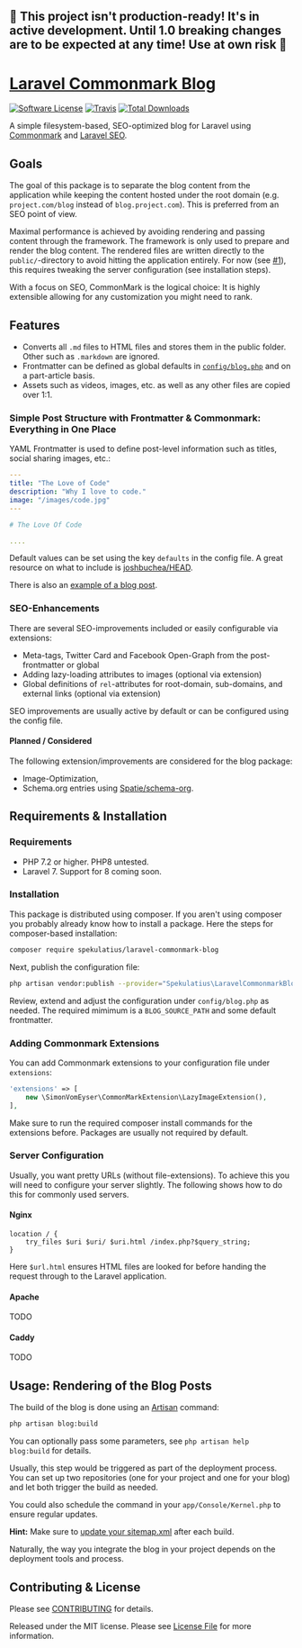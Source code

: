## 🚧️ This project isn't production-ready! It's in active development. Until 1.0 breaking changes are to be expected at any time! Use at own risk 🚧️


# [Laravel Commonmark Blog](https://github.com/spekulatius/laravel-commonmark-blog)

[![Software License](https://img.shields.io/badge/license-MIT-brightgreen.svg?style=flat-square)](LICENSE.md)
[![Travis](https://img.shields.io/travis/spekulatius/laravel-commonmark-blog.svg?style=flat-square)]()
[![Total Downloads](https://img.shields.io/packagist/dt/spekulatius/laravel-commonmark-blog.svg?style=flat-square)](https://packagist.org/packages/spekulatius/laravel-commonmark-blog)

A simple filesystem-based, SEO-optimized blog for Laravel using [Commonmark](https://github.com/thephpleague/commonmark) and [Laravel SEO](https://github.com/romanzipp/Laravel-SEO).


## Goals

The goal of this package is to separate the blog content from the application while keeping the content hosted under the root domain (e.g. `project.com/blog` instead of `blog.project.com`). This is preferred from an SEO point of view.

Maximal performance is achieved by avoiding rendering and passing content through the framework. The framework is only used to prepare and render the blog content. The rendered files are written directly to the `public/`-directory to avoid hitting the application entirely. For now (see [#1](https://github.com/spekulatius/laravel-commonmark-blog/issues/1)), this requires tweaking the server configuration (see installation steps).

With a focus on SEO, CommonMark is the logical choice: It is highly extensible allowing for any customization you might need to rank.


## Features

- Converts all `.md` files to HTML files and stores them in the public folder. Other such as `.markdown` are ignored.
- Frontmatter can be defined as global defaults in [`config/blog.php`](https://github.com/spekulatius/laravel-commonmark-blog/blob/main/config/blog.php) and on a part-article basis.
- Assets such as videos, images, etc. as well as any other files are copied over 1:1.

### Simple Post Structure with Frontmatter & Commonmark: Everything in One Place

YAML Frontmatter is used to define post-level information such as titles, social sharing images, etc.:

```yaml
---
title: "The Love of Code"
description: "Why I love to code."
image: "/images/code.jpg"
---

# The Love Of Code

....
```

Default values can be set using the key `defaults` in the config file. A great resource on what to include is [joshbuchea/HEAD](https://github.com/joshbuchea/HEAD).

There is also an [example of a blog post](https://github.com/spekulatius/laravel-commonmark-blog/blob/main/example-article.md).

### SEO-Enhancements

There are several SEO-improvements included or easily configurable via extensions:

 - Meta-tags, Twitter Card and Facebook Open-Graph from the post-frontmatter or global
 - Adding lazy-loading attributes to images (optional via extension)
 - Global definitions of `rel`-attributes for root-domain, sub-domains, and external links (optional via extension)

SEO improvements are usually active by default or can be configured using the config file.

#### Planned / Considered

The following extension/improvements are considered for the blog package:

 - Image-Optimization,
 - Schema.org entries using [Spatie/schema-org](https://github.com/spatie/schema-org).


## Requirements & Installation

### Requirements

- PHP 7.2 or higher. PHP8 untested.
- Laravel 7. Support for 8 coming soon.

### Installation

This package is distributed using composer. If you aren't using composer you probably already know how to install a package. Here the steps for composer-based installation:

```bash
composer require spekulatius/laravel-commonmark-blog
```

Next, publish the configuration file:

```bash
php artisan vendor:publish --provider="Spekulatius\LaravelCommonmarkBlog\CommonmarkBlogServiceProvider" --tag="blog-config"
```

Review, extend and adjust the configuration under `config/blog.php` as needed. The required mimimum is a `BLOG_SOURCE_PATH` and some default frontmatter.

### Adding Commonmark Extensions

You can add Commonmark extensions to your configuration file under `extensions`:

```php
'extensions' => [
    new \SimonVomEyser\CommonMarkExtension\LazyImageExtension(),
],
```

Make sure to run the required composer install commands for the extensions before. Packages are usually not required by default.

### Server Configuration

Usually, you want pretty URLs (without file-extensions). To achieve this you will need to configure your server slightly. The following shows how to do this for commonly used servers.

#### Nginx

```
location / {
    try_files $uri $uri/ $uri.html /index.php?$query_string;
}
```

Here `$url.html` ensures HTML files are looked for before handing the request through to the Laravel application.

#### Apache

TODO

#### Caddy

TODO


## Usage: Rendering of the Blog Posts

The build of the blog is done using an [Artisan](https://laravel.com/docs/7.x/artisan) command:

```bash
php artisan blog:build
```

You can optionally pass some parameters, see `php artisan help blog:build` for details.

Usually, this step would be triggered as part of the deployment process. You can set up two repositories (one for your project and one for your blog) and let both trigger the build as needed.

You could also schedule the command in your `app/Console/Kernel.php` to ensure regular updates.

**Hint:** Make sure to [update your sitemap.xml](https://github.com/bringyourownideas/laravel-sitemap) after each build.

Naturally, the way you integrate the blog in your project depends on the deployment tools and process.


## Contributing & License

Please see [CONTRIBUTING](CONTRIBUTING.md) for details.

Released under the MIT license. Please see [License File](LICENSE.md) for more information.
